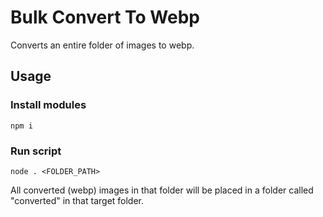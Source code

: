 # Bulk Convert To Webp

Converts an entire folder of images to webp.

## Usage

### Install modules

`npm i`

### Run script

`node . <FOLDER_PATH>`

All converted (webp) images in that folder will be placed in a folder called "converted" in that target folder.
